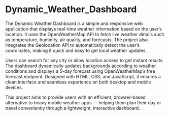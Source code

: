 # Dynamic_Weather_Dashboard

The Dynamic Weather Dashboard is a simple and responsive web application that displays real-time weather information based on the user’s location. It uses the OpenWeatherMap API to fetch live weather details such as temperature, humidity, air quality, and forecasts. The project also integrates the Geolocation API to automatically detect the user’s coordinates, making it quick and easy to get local weather updates.

Users can search for any city or allow location access to get instant results. The dashboard dynamically updates backgrounds according to weather conditions and displays a 5-day forecast using OpenWeatherMap’s free forecast endpoint. Designed with HTML, CSS, and JavaScript, it ensures a clean interface and seamless experience on both desktop and mobile devices.

This project aims to provide users with an efficient, browser-based alternative to heavy mobile weather apps — helping them plan their day or travel conveniently through a lightweight, interactive dashboard.
